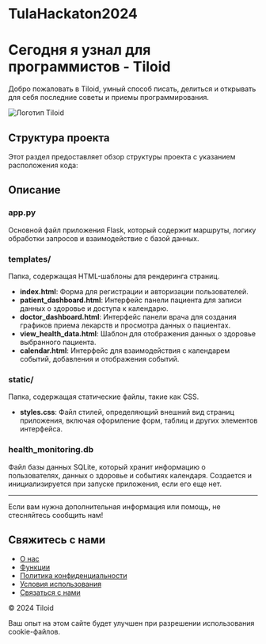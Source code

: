 ﻿# TulaHackaton2024
# Сегодня я узнал для программистов - Tiloid

Добро пожаловать в Tiloid, умный способ писать, делиться и открывать для себя последние советы и приемы программирования.

![Логотип Tiloid](https://tiloid.com/images/logo.svg)

## Структура проекта

Этот раздел предоставляет обзор структуры проекта с указанием расположения кода:


## Описание

### app.py
Основной файл приложения Flask, который содержит маршруты, логику обработки запросов и взаимодействие с базой данных.

### templates/
Папка, содержащая HTML-шаблоны для рендеринга страниц.
- **index.html**: Форма для регистрации и авторизации пользователей.
- **patient_dashboard.html**: Интерфейс панели пациента для записи данных о здоровье и доступа к календарю.
- **doctor_dashboard.html**: Интерфейс панели врача для создания графиков приема лекарств и просмотра данных о пациентах.
- **view_health_data.html**: Шаблон для отображения данных о здоровье выбранного пациента.
- **calendar.html**: Интерфейс для взаимодействия с календарем событий, добавления и отображения событий.

### static/
Папка, содержащая статические файлы, такие как CSS.
- **styles.css**: Файл стилей, определяющий внешний вид страниц приложения, включая оформление форм, таблиц и других элементов интерфейса.

### health_monitoring.db
Файл базы данных SQLite, который хранит информацию о пользователях, данных о здоровье и событиях календаря. Создается и инициализируется при запуске приложения, если его еще нет.

---

Если вам нужна дополнительная информация или помощь, не стесняйтесь сообщить нам!

## Свяжитесь с нами
- [О нас](https://tiloid.com/page/about)
- [Функции](https://tiloid.com/page/features)
- [Политика конфиденциальности](https://tiloid.com/page/privacy-policy)
- [Условия использования](https://tiloid.com/page/terms-of-use)
- [Связаться с нами](https://tiloid.com/contact)

© 2024 Tiloid

Ваш опыт на этом сайте будет улучшен при разрешении использования cookie-файлов.
